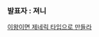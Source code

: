 ### 발표자 : 져니
[이왕이면 제네릭 타입으로 만들라](https://vivid-cyclone-180.notion.site/a41ce20405df4fde9025eca2f6566f3a)
